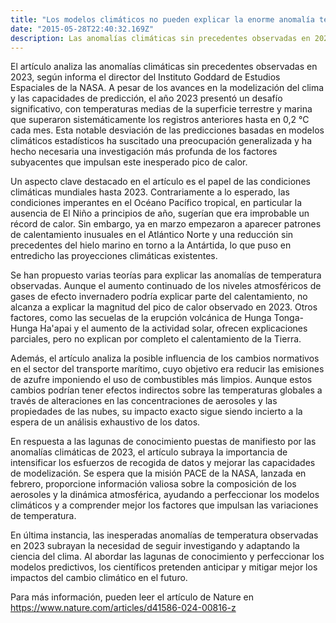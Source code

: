 ```yaml
---
title: "Los modelos climáticos no pueden explicar la enorme anomalía térmica de 2023"
date: "2015-05-28T22:40:32.169Z"
description: Las anomalías climáticas sin precedentes observadas en 2023, que desafían las capacidades de predicción existentes.
---
```


El artículo analiza las anomalías climáticas sin precedentes observadas en 2023, según informa el director del Instituto Goddard de Estudios Espaciales de la NASA. A pesar de los avances en la modelización del clima y las capacidades de predicción, el año 2023 presentó un desafío significativo, con temperaturas medias de la superficie terrestre y marina que superaron sistemáticamente los registros anteriores hasta en 0,2 °C cada mes. Esta notable desviación de las predicciones basadas en modelos climáticos estadísticos ha suscitado una preocupación generalizada y ha hecho necesaria una investigación más profunda de los factores subyacentes que impulsan este inesperado pico de calor.

Un aspecto clave destacado en el artículo es el papel de las condiciones climáticas mundiales hasta 2023. Contrariamente a lo esperado, las condiciones imperantes en el Océano Pacífico tropical, en particular la ausencia de El Niño a principios de año, sugerían que era improbable un récord de calor. Sin embargo, ya en marzo empezaron a aparecer patrones de calentamiento inusuales en el Atlántico Norte y una reducción sin precedentes del hielo marino en torno a la Antártida, lo que puso en entredicho las proyecciones climáticas existentes.

Se han propuesto varias teorías para explicar las anomalías de temperatura observadas. Aunque el aumento continuado de los niveles atmosféricos de gases de efecto invernadero podría explicar parte del calentamiento, no alcanza a explicar la magnitud del pico de calor observado en 2023. Otros factores, como las secuelas de la erupción volcánica de Hunga Tonga-Hunga Ha'apai y el aumento de la actividad solar, ofrecen explicaciones parciales, pero no explican por completo el calentamiento de la Tierra.


Además, el artículo analiza la posible influencia de los cambios normativos en el sector del transporte marítimo, cuyo objetivo era reducir las emisiones de azufre imponiendo el uso de combustibles más limpios. Aunque estos cambios podrían tener efectos indirectos sobre las temperaturas globales a través de alteraciones en las concentraciones de aerosoles y las propiedades de las nubes, su impacto exacto sigue siendo incierto a la espera de un análisis exhaustivo de los datos.

En respuesta a las lagunas de conocimiento puestas de manifiesto por las anomalías climáticas de 2023, el artículo subraya la importancia de intensificar los esfuerzos de recogida de datos y mejorar las capacidades de modelización. Se espera que la misión PACE de la NASA, lanzada en febrero, proporcione información valiosa sobre la composición de los aerosoles y la dinámica atmosférica, ayudando a perfeccionar los modelos climáticos y a comprender mejor los factores que impulsan las variaciones de temperatura.

En última instancia, las inesperadas anomalías de temperatura observadas en 2023 subrayan la necesidad de seguir investigando y adaptando la ciencia del clima. Al abordar las lagunas de conocimiento y perfeccionar los modelos predictivos, los científicos pretenden anticipar y mitigar mejor los impactos del cambio climático en el futuro.

Para más información, pueden leer el artículo de Nature en
https://www.nature.com/articles/d41586-024-00816-z